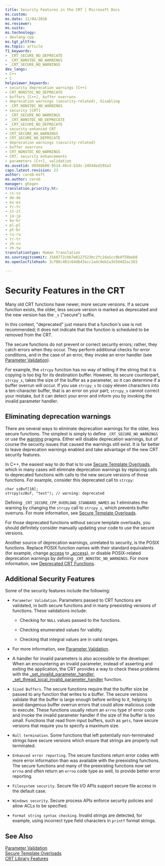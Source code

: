 ```yaml
---
title: Security Features in the CRT | Microsoft Docs
ms.custom: 
ms.date: 11/04/2016
ms.reviewer: 
ms.suite: 
ms.technology:
- devlang-cpp
ms.tgt_pltfrm: 
ms.topic: article
f1_keywords:
- _CRT_SECURE_NO_DEPRECATE
- _CRT_NONSTDC_NO_WARNINGS
- _CRT_SECURE_NO_WARNINGS
dev_langs:
- C++
- C
helpviewer_keywords:
- security deprecation warnings [C++]
- CRT_NONSTDC_NO_DEPRECATE
- buffers [C++], buffer overruns
- deprecation warnings (security-related), disabling
- _CRT_NONSTDC_NO_WARNINGS
- security [CRT]
- _CRT_SECURE_NO_WARNINGS
- _CRT_NONSTDC_NO_DEPRECATE
- _CRT_SECURE_NO_DEPRECATE
- security-enhanced CRT
- CRT_SECURE_NO_WARNINGS
- CRT_SECURE_NO_DEPRECATE
- deprecation warnings (security-related)
- buffer overruns
- CRT_NONSTDC_NO_WARNINGS
- CRT, security enhancements
- parameters [C++], validation
ms.assetid: d9568b08-9514-49cd-b3dc-2454ded195a3
caps.latest.revision: 23
author: corob-msft
ms.author: corob
manager: ghogen
translation.priority.ht:
- cs-cz
- de-de
- es-es
- fr-fr
- it-it
- ja-jp
- ko-kr
- pl-pl
- pt-br
- ru-ru
- tr-tr
- zh-cn
- zh-tw
translationtype: Human Translation
ms.sourcegitcommit: 3168772cbb7e8127523bc2fc2da5cc9b4f59beb8
ms.openlocfilehash: 3cf88c481c64d643ecc1adc9eb1a3d3d4d2ac103

---
```

# Security Features in the CRT
Many old CRT functions have newer, more secure versions. If a secure function exists, the older, less secure version is marked as deprecated and the new version has the `_s` ("secure") suffix.  
  
 In this context, "deprecated" just means that a function's use is not recommended; it does not indicate that the function is scheduled to be removed from the CRT.  
  
 The secure functions do not prevent or correct security errors; rather, they catch errors when they occur. They perform additional checks for error conditions, and in the case of an error, they invoke an error handler (see [Parameter Validation](../c-runtime-library/parameter-validation.md)).  
  
 For example, the `strcpy` function has no way of telling if the string that it is copying is too big for its destination buffer. However, its secure counterpart, `strcpy_s`, takes the size of the buffer as a parameter, so it can determine if a buffer overrun will occur. If you use `strcpy_s` to copy eleven characters into a ten-character buffer, that is an error on your part; `strcpy_s` cannot correct your mistake, but it can detect your error and inform you by invoking the invalid parameter handler.  
  
## Eliminating deprecation warnings  
 There are several ways to eliminate deprecation warnings for the older, less secure functions. The simplest is simply to define `_CRT_SECURE_NO_WARNINGS` or use the [warning](../preprocessor/warning.md) pragma. Either will disable deprecation warnings, but of course the security issues that caused the warnings still exist. It is far better to leave deprecation warnings enabled and take advantage of the new CRT security features.  
  
 In C++, the easiest way to do that is to use [Secure Template Overloads](../c-runtime-library/secure-template-overloads.md), which in many cases will eliminate deprecation warnings by replacing calls to deprecated functions with calls to the new secure versions of those functions. For example, consider this deprecated call to `strcpy`:  
  
```  
char szBuf[10];   
strcpy(szBuf, "test"); // warning: deprecated   
```  
  
 Defining `_CRT_SECURE_CPP_OVERLOAD_STANDARD_NAMES` as 1 eliminates the warning by changing the `strcpy` call to `strcpy_s`, which prevents buffer overruns. For more information, see [Secure Template Overloads](../c-runtime-library/secure-template-overloads.md).  
  
 For those deprecated functions without secure template overloads, you should definitely consider manually updating your code to use the secure versions.  
  
 Another source of deprecation warnings, unrelated to security, is the POSIX functions. Replace POSIX function names with their standard equivalents (for example, change [access](../c-runtime-library/reference/access-crt.md) to [_access](../c-runtime-library/reference/access-waccess.md)), or disable POSIX-related deprecation warnings by defining `_CRT_NONSTDC_NO_WARNINGS`. For more information, see [Deprecated CRT Functions](http://msdn.microsoft.com/en-us/7e259932-c6c8-4c1a-9637-639e591681a5).  
  
## Additional Security Features  
 Some of the security features include the following:  
  
-   `Parameter Validation`. Parameters passed to CRT functions are validated, in both secure functions and in many preexisting versions of functions. These validations include:  
  
    -   Checking for `NULL` values passed to the functions.  
  
    -   Checking enumerated values for validity.  
  
    -   Checking that integral values are in valid ranges.  
  
-   For more information, see [Parameter Validation](../c-runtime-library/parameter-validation.md).  
  
-   A handler for invalid parameters is also accessible to the developer. When an encountering an invalid parameter, instead of asserting and exiting the application, the CRT provides a way to check these problems with the [_set_invalid_parameter_handler, _set_thread_local_invalid_parameter_handler](../c-runtime-library/reference/set-invalid-parameter-handler-set-thread-local-invalid-parameter-handler.md) function.  
  
-   `Sized Buffers`. The secure functions require that the buffer size be passed to any function that writes to a buffer. The secure versions validate that the buffer is large enough before writing to it, helping to avoid dangerous buffer overrun errors that could allow malicious code to execute. These functions usually return an `errno` type of error code and invoke the invalid parameter handler if the size of the buffer is too small. Functions that read from input buffers, such as `gets`, have secure versions that require you to specify a maximum size.  
  
-   `Null termination`. Some functions that left potentially non-terminated strings have secure versions which ensure that strings are properly null terminated.  
  
-   `Enhanced error reporting`. The secure functions return error codes with more error information than was available with the preexisting functions. The secure functions and many of the preexisting functions now set `errno` and often return an `errno` code type as well, to provide better error reporting.  
  
-   `Filesystem security`. Secure file I/O APIs support secure file access in the default case.  
  
-   `Windows security`. Secure process APIs enforce security policies and allow ACLs to be specified.  
  
-   `Format string syntax checking`. Invalid strings are detected, for example, using incorrect type field characters in `printf` format strings.  
  
## See Also  
 [Parameter Validation](../c-runtime-library/parameter-validation.md)   
 [Secure Template Overloads](../c-runtime-library/secure-template-overloads.md)   
 [CRT Library Features](../c-runtime-library/crt-library-features.md)


<!--HONumber=Jan17_HO1-->


